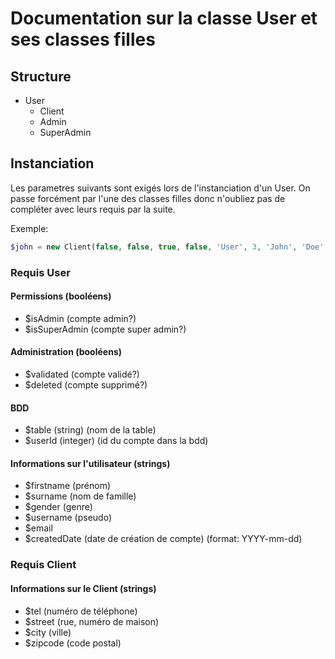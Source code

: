 # Documentation sur la classe User et ses classes filles

## Structure

- User
  - Client
  - Admin
  - SuperAdmin

## Instanciation

Les parametres suivants sont exigés lors de l'instanciation d'un User. On passe forcément par l'une des classes filles donc n'oubliez pas de compléter avec leurs requis par la suite.

Exemple:

```php
$john = new Client(false, false, true, false, 'User', 3, 'John', 'Doe', 'M', 'JDoe', 'jdoe@orange.fr', '2021-08-05');
```

### Requis User

#### Permissions (booléens)

- $isAdmin (compte admin?)
- $isSuperAdmin (compte super admin?)

#### Administration (booléens)

- $validated (compte validé?)
- $deleted (compte supprimé?)

#### BDD

- $table (string) (nom de la table)
- $userId (integer) (id du compte dans la bdd)

#### Informations sur l'utilisateur (strings)

- $firstname (prénom)
- $surname (nom de famille)
- $gender (genre)
- $username (pseudo)
- $email
- $createdDate (date de création de compte) (format: YYYY-mm-dd)

### Requis Client

#### Informations sur le Client (strings)

- $tel (numéro de téléphone)
- $street (rue, numéro de maison)
- $city (ville)
- $zipcode (code postal)
